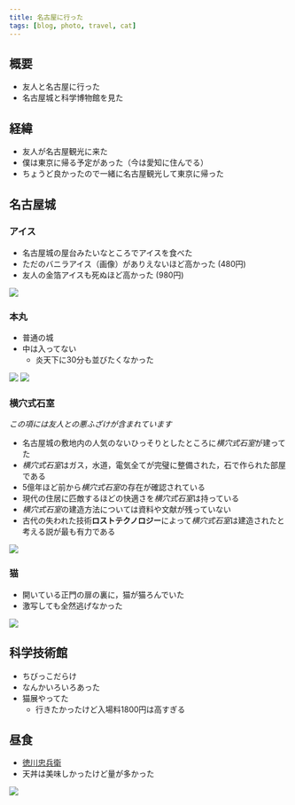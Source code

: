 ```yaml
---
title: 名古屋に行った
tags: [blog, photo, travel, cat]
---
```


## 概要
- 友人と名古屋に行った
- 名古屋城と科学博物館を見た

## 経緯
- 友人が名古屋観光に来た
- 僕は東京に帰る予定があった（今は愛知に住んでる）
- ちょうど良かったので一緒に名古屋観光して東京に帰った

## 名古屋城

### アイス
- 名古屋城の屋台みたいなところでアイスを食べた
- ただのバニラアイス（画像）がありえないほど高かった (480円)
- 友人の金箔アイスも死ぬほど高かった (980円)

![](blog/2023/0814-nagoya/DSC_0086.JPG.webp)

### 本丸
- 普通の城
- 中は入ってない
	- 炎天下に30分も並びたくなかった

![](blog/2023/0814-nagoya/DSC_0087.JPG.webp)
![](blog/2023/0814-nagoya/DSC_0089.JPG.webp)

### 横穴式石室

*この項には友人との悪ふざけが含まれています*

- 名古屋城の敷地内の人気のないひっそりとしたところに*横穴式石室*が建ってた
- *横穴式石室*はガス，水道，電気全てが完璧に整備された，石で作られた部屋である
- 5億年ほど前から*横穴式石室*の存在が確認されている
- 現代の住居に匹敵するほどの快適さを*横穴式石室*は持っている
- *横穴式石室*の建造方法については資料や文献が残っていない
- 古代の失われた技術**ロストテクノロジー**によって*横穴式石室*は建造されたと考える説が最も有力である

![](blog/2023/0814-nagoya/DSC_0090.JPG.webp)

### 猫

- 開いている正門の扉の裏に，猫が猫ろんでいた
- 激写しても全然逃げなかった

![](blog/2023/0814-nagoya/DSC_0096.JPG.webp)

## 科学技術館

- ちびっこだらけ
- なんかいろいろあった
- 猫展やってた
	- 行きたかったけど入場料1800円は高すぎる

## 昼食

- [徳川忠兵衛](https://tokugawachubei.com)
- 天丼は美味しかったけど量が多かった

![](blog/2023/0814-nagoya/DSC_0093.JPG.webp)